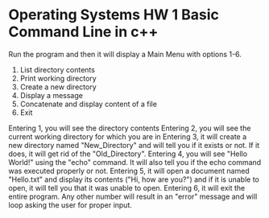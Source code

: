 # Operating Systems HW 1 Basic Command Line in c++

Run the program and then it will display a Main Menu with options 1-6.
1. List directory contents
2. Print working directory 
3. Create a new directory 
4. Display a message 
5. Concatenate and display content of a file 
6. Exit


Entering 1, you will see the directory contents 
Entering 2, you will see the current working directory for which you are in
Entering 3, it will create a new directory named "New_Directory" and will tell you if it exists or not. If it does, it will get rid of the "Old_Directory".
Entering 4, you will see "Hello World!" using the "echo" command. It will also tell you if the echo command was executed properly or not.
Entering 5, it will open a document named "Hello.txt" and display its contents ("Hi, how are you?") and if it is unable to open, it will tell you that it was unable to open.
Entering 6, it will exit the entire program.
Any other number will result in an "error" message and will loop asking the user for proper input.

